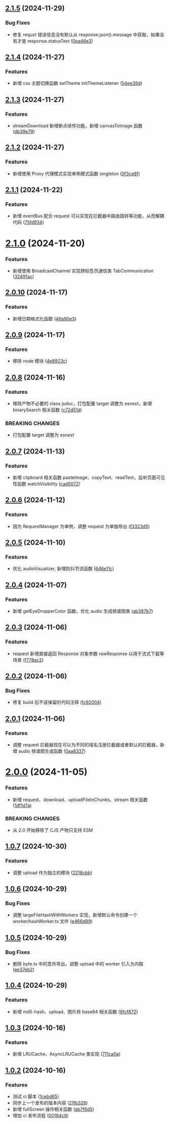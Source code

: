 ## [2.1.5](https://github.com/lhvision/helpers/compare/v2.1.4...v2.1.5) (2024-11-29)


### Bug Fixes

* 修复 requst 错误信息没有默认从 response.json().message 中获取，如果没有才是 response.statusText ([0ea46e3](https://github.com/lhvision/helpers/commit/0ea46e3aa98c1b3f50305ee3963dfedbf265e5a1))



## [2.1.4](https://github.com/lhvision/helpers/compare/v2.1.3...v2.1.4) (2024-11-27)


### Features

* 新增 css 主题切换函数 setTheme initThemeListener ([54ee39d](https://github.com/lhvision/helpers/commit/54ee39d56a7bbe231b388f1eba71d916a61e2880))



## [2.1.3](https://github.com/lhvision/helpers/compare/v2.1.2...v2.1.3) (2024-11-27)


### Features

* streamDownload 新增断点续传功能，新增 canvasToImage 函数 ([db39e79](https://github.com/lhvision/helpers/commit/db39e799c60f5ed295632dfed73a73b31d9a94fb))



## [2.1.2](https://github.com/lhvision/helpers/compare/v2.1.1...v2.1.2) (2024-11-27)


### Features

* 新增使用 Proxy 代理模式实现单例模式函数 singleton ([0f3ce8f](https://github.com/lhvision/helpers/commit/0f3ce8fef495c565a18b6237b4c574329813fda8))



## [2.1.1](https://github.com/lhvision/helpers/compare/v2.1.0...v2.1.1) (2024-11-22)


### Features

* 新增 eventBus 配合 request 可以实现在拦截器中路由跳转等功能，从而解耦代码 ([75fd934](https://github.com/lhvision/helpers/commit/75fd934f5e9f0927f942423b50de05ae59eb539a))



# [2.1.0](https://github.com/lhvision/helpers/compare/v2.0.10...v2.1.0) (2024-11-20)


### Features

* 新增使用 BroadcastChannel 实现跨标签页通信类 TabCommunication ([32491ac](https://github.com/lhvision/helpers/commit/32491ac214548ca26ae164472eb784a413aea8a3))



## [2.0.10](https://github.com/lhvision/helpers/compare/v2.0.9...v2.0.10) (2024-11-17)


### Features

* 新增日期格式化函数 ([46a90e3](https://github.com/lhvision/helpers/commit/46a90e3059486ab422adbf4f90b9c36ef2a5d7f1))



## [2.0.9](https://github.com/lhvision/helpers/compare/v2.0.8...v2.0.9) (2024-11-17)


### Features

* 移除 node 模块 ([4e8923c](https://github.com/lhvision/helpers/commit/4e8923c34f42692fcb31f16e678171a3a1e53a2a))



## [2.0.8](https://github.com/lhvision/helpers/compare/v2.0.7...v2.0.8) (2024-11-16)


### Features

* 移除产物不必要的 class jsdoc，打包配置 target 调整为 esnext，新增 binarySearch 相关函数 ([c72d51d](https://github.com/lhvision/helpers/commit/c72d51d00307c7f867a1ec4128bef809927c152e))


### BREAKING CHANGES

* 打包配置 target 调整为 esnext



## [2.0.7](https://github.com/lhvision/helpers/compare/v2.0.6...v2.0.7) (2024-11-13)


### Features

* 新增 clipboard 相关函数 pasteImage、copyText、readText，监听页面可见性函数 watchVisibility ([cad5072](https://github.com/lhvision/helpers/commit/cad50725f7e595dac979609da0f857b62b31e7b2))



## [2.0.6](https://github.com/lhvision/helpers/compare/v2.0.5...v2.0.6) (2024-11-12)


### Features

* 因为 RequestManager 为单例，调整 request 为单独导出 ([f3323d5](https://github.com/lhvision/helpers/commit/f3323d5c4382914de8e1e16da96b38e9a770c5cc))



## [2.0.5](https://github.com/lhvision/helpers/compare/v2.0.4...v2.0.5) (2024-11-10)


### Features

* 优化 audioVisualizer, 新增防抖节流函数 ([646e11c](https://github.com/lhvision/helpers/commit/646e11c56ab4412e85aa5c95cedd59ccfb85f3bc))



## [2.0.4](https://github.com/lhvision/helpers/compare/v2.0.3...v2.0.4) (2024-11-07)


### Features

* 新增 getEyeDropperColor 函数，优化 audio 生成频谱图类 ([ab387b7](https://github.com/lhvision/helpers/commit/ab387b79c28ad05191860763889b45d56760f632))



## [2.0.3](https://github.com/lhvision/helpers/compare/v2.0.2...v2.0.3) (2024-11-06)


### Features

* request 新增直接返回 Response 对象参数 rawResponse 以用于流式下载等场景 ([f778ac2](https://github.com/lhvision/helpers/commit/f778ac2bd62f0c89a1bbade5ecff91e37d712fe3))



## [2.0.2](https://github.com/lhvision/helpers/compare/v2.0.1...v2.0.2) (2024-11-06)


### Bug Fixes

* 修复 build 后不该保留的代码注释 ([fc92004](https://github.com/lhvision/helpers/commit/fc920043af9e92eb2f2a742fa64fc6318a1f6fa0))



## [2.0.1](https://github.com/lhvision/helpers/compare/v2.0.0...v2.0.1) (2024-11-06)


### Features

* 调整 request 拦截器现在可以为不同的域名注册拦截器或者默认的拦截器，新增 audio 频谱图生成函数 ([0aa8337](https://github.com/lhvision/helpers/commit/0aa8337f2f4b52b57a7022f294847bc22cca18f3))



# [2.0.0](https://github.com/lhvision/helpers/compare/v1.0.7...v2.0.0) (2024-11-05)


### Features

* 新增 request、download、uploadFileInChunks、stream 相关函数 ([1df1d7a](https://github.com/lhvision/helpers/commit/1df1d7a4a0c29a18d5af0179e6cda1272ba0a7c5))


### BREAKING CHANGES

* 从 2.0 开始移除了 CJS 产物只支持 ESM



## [1.0.7](https://github.com/lhvision/helpers/compare/v1.0.6...v1.0.7) (2024-10-30)


### Features

* 调整 upload 作为独立的模块 ([2218cbb](https://github.com/lhvision/helpers/commit/2218cbb69d55eaa3abf3cae470fa77daf255e153))



## [1.0.6](https://github.com/lhvision/helpers/compare/v1.0.5...v1.0.6) (2024-10-29)


### Bug Fixes

* 调整 largeFileHashWithWorkers 实现，新增默认命令创建一个 worker/hashWorker.ts 文件 ([e466d99](https://github.com/lhvision/helpers/commit/e466d998d13adeb2e2f52e09b573662d9190703b))



## [1.0.5](https://github.com/lhvision/helpers/compare/v1.0.4...v1.0.5) (2024-10-29)


### Bug Fixes

* 删除 byte.ts 中的意外导出，调整 upload 中的 worker 引入为内联 ([ee37eb2](https://github.com/lhvision/helpers/commit/ee37eb2172dcfd21bc8db4fe682819f39293c53e))



## [1.0.4](https://github.com/lhvision/helpers/compare/v1.0.3...v1.0.4) (2024-10-29)


### Features

* 新增 md5-hash、upload、图片转 base64 相关函数 ([9fcf872](https://github.com/lhvision/helpers/commit/9fcf8726ba5e5db505a2518074ec5b04eca3c50e))



## [1.0.3](https://github.com/lhvision/helpers/compare/v1.0.2...v1.0.3) (2024-10-16)


### Features

* 新增 LRUCache，AsyncLRUCache 类实现 ([711ca0a](https://github.com/lhvision/helpers/commit/711ca0a0a2251e80043bfcbbeae6b2c593345f48))



## [1.0.2](https://github.com/lhvision/helpers/compare/21fb32823945fa2616604337c5ab269da7f43663...v1.0.2) (2024-10-16)


### Features

* 测试 ci 脚本 ([1cebd65](https://github.com/lhvision/helpers/commit/1cebd655334342e1747e7a1f9f7a818cff68e0b2))
* 同步上一个发布的版本内容 ([21fb328](https://github.com/lhvision/helpers/commit/21fb32823945fa2616604337c5ab269da7f43663))
* 新增 fullScreen 操作相关函数 ([ab7f6d5](https://github.com/lhvision/helpers/commit/ab7f6d5b2500769fb1d2e12c201fad13c87b3f72))
* 增加 ci 发布流程 ([00184c9](https://github.com/lhvision/helpers/commit/00184c9ffd6062545de5398180395b2359102aa2))



